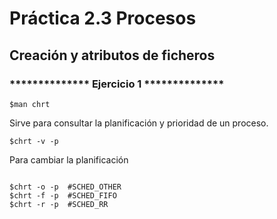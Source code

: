 # Práctica 2.3 Procesos

## Creación y atributos de ficheros

### ************** Ejercicio 1 **************
<pre>
<code>$man chrt</code>
</pre>
Sirve para consultar la planificación y prioridad de un proceso.

<code>$chrt -v -p </code>

Para cambiar la planificación 
<pre>
<code>
$chrt -o -p <pid> #SCHED_OTHER
$chrt -f -p <pid> #SCHED_FIFO
$chrt -r -p <pid> #SCHED_RR
</code>
</pre>


